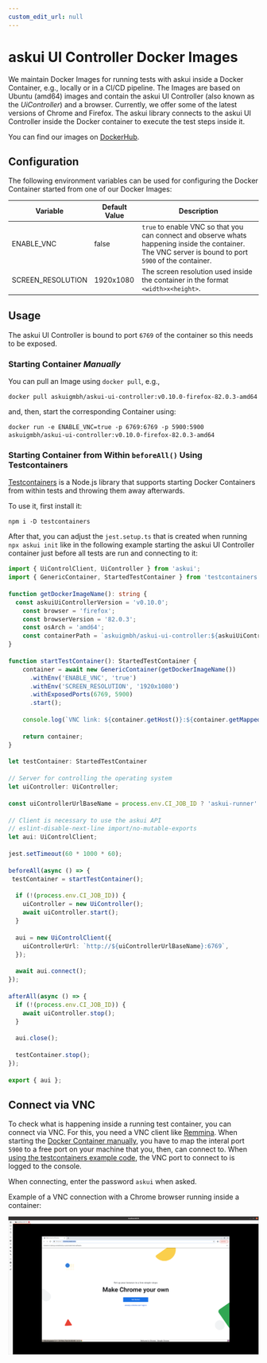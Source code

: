 ```yaml
---
custom_edit_url: null
---
```


# askui UI Controller Docker Images

We maintain Docker Images for running tests with askui inside a Docker Container, e.g., locally or in a CI/CD pipeline. The Images are based on Ubuntu (amd64) images and contain the askui UI Controller (also known as the *UiController*) and a browser. Currently, we offer some of the latest versions of Chrome and Firefox. The askui library connects to the askui UI Controller inside the Docker container to execute the test steps inside it.

You can find our images on [DockerHub](https://hub.docker.com/r/askuigmbh/askui-ui-controller).

## Configuration

The following environment variables can be used for configuring the Docker Container started from one of our Docker Images:

| Variable | Default Value | Description |
|---|---|---|
| ENABLE_VNC | false | `true` to enable VNC so that you can connect and observe whats happening inside the container. The VNC server is bound to port `5900` of the container. |
| SCREEN_RESOLUTION | 1920x1080 | The screen resolution used inside the container in the format `<width>x<height>`. |

## Usage

The askui UI Controller is bound to port `6769` of the container so this needs to be exposed.

### Starting Container *Manually*

You can pull an Image using `docker pull`, e.g.,

```shell
docker pull askuigmbh/askui-ui-controller:v0.10.0-firefox-82.0.3-amd64
```

and, then, start the corresponding Container using:

```shell
docker run -e ENABLE_VNC=true -p 6769:6769 -p 5900:5900 askuigmbh/askui-ui-controller:v0.10.0-firefox-82.0.3-amd64
```

### Starting Container from Within `beforeAll()` Using Testcontainers

[Testcontainers](https://github.com/testcontainers/testcontainers-node) is a Node.js library that supports starting Docker Containers from within tests and throwing them away afterwards.

To use it, first install it:

```shell
npm i -D testcontainers
```

After that, you can adjust the `jest.setup.ts` that is created when running `npx askui init` like in the following example starting the askui UI Controller container just before all tests are run and connecting to it:

```typescript
import { UiControlClient, UiController } from 'askui';
import { GenericContainer, StartedTestContainer } from 'testcontainers';

function getDockerImageName(): string {
  const askuiUiControllerVersion = 'v0.10.0';
    const browser = 'firefox';
    const browserVersion = '82.0.3';
    const osArch = 'amd64';
    const containerPath = `askuigmbh/askui-ui-controller:${askuiUiControllerVersion}-${browser}-${browserVersion}-${osArch}`;
}

function startTestContainer(): StartedTestContainer {
    container = await new GenericContainer(getDockerImageName())
      .withEnv('ENABLE_VNC', 'true')
      .withEnv('SCREEN_RESOLUTION', '1920x1080')
      .withExposedPorts(6769, 5900)
      .start();

    console.log(`VNC link: ${container.getHost()}:${container.getMappedPort(5900)}`);

    return container;
}

let testContainer: StartedTestContainer

// Server for controlling the operating system
let uiController: UiController;

const uiControllerUrlBaseName = process.env.CI_JOB_ID ? 'askui-runner' : 'localhost';

// Client is necessary to use the askui API
// eslint-disable-next-line import/no-mutable-exports
let aui: UiControlClient;

jest.setTimeout(60 * 1000 * 60);

beforeAll(async () => {
 testContainer = startTestContainer();

  if (!(process.env.CI_JOB_ID)) {
    uiController = new UiController();
    await uiController.start();
  }

  aui = new UiControlClient({
    uiControllerUrl: `http://${uiControllerUrlBaseName}:6769`,
  });

  await aui.connect();
});

afterAll(async () => {
  if (!(process.env.CI_JOB_ID)) {
    await uiController.stop();
  }

  aui.close();

  testContainer.stop();
});

export { aui };
```

## Connect via VNC

To check what is happening inside a running test container, you can connect via VNC. For this, you need a VNC client like [Remmina](https://remmina.org/). When starting the [Docker Container manually](#starting-container-manually), you have to map the interal port `5900` to a free port on your machine that you, then, can connect to. When [using the testcontainers example code](#starting-container-from-within-beforeall-using-testcontainers), the VNC port to connect to is logged to the console.

When connecting, enter the password `askui` when asked.

Example of a VNC connection with a Chrome browser running inside a container:

![VNC Example](./vnc-example.png)
